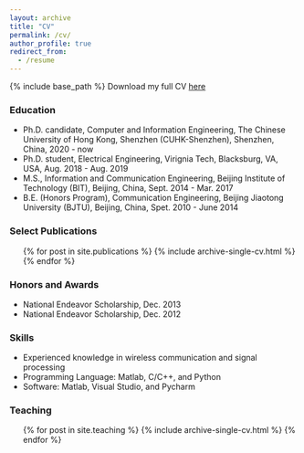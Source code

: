 ```yaml
---
layout: archive
title: "CV"
permalink: /cv/
author_profile: true
redirect_from:
  - /resume
---
```


{% include base_path %}
Download my full CV [here](https://lei-ei.github.io/files/cv_leili.pdf)

### Education

* Ph.D. candidate, Computer and Information Engineering, The Chinese University of Hong Kong, Shenzhen (CUHK-Shenzhen), Shenzhen, China, 2020 - now
* Ph.D. student, Electrical Engineering, Virignia Tech, Blacksburg, VA, USA, Aug. 2018 - Aug. 2019
* M.S., Information and Communication Engineering, Beijing Institute of Technology (BIT), Beijing, China, Sept. 2014 - Mar. 2017
* B.E. (Honors Program), Communication Engineering, Beijing Jiaotong University (BJTU), Beijing, China, Spet. 2010 - June 2014


### Select Publications

  <ul>{% for post in site.publications %}
    {% include archive-single-cv.html %}
  {% endfor %}</ul>
  

### Honors and Awards

* National Endeavor Scholarship, Dec. 2013
* National Endeavor Scholarship, Dec. 2012
  
  
### Skills

* Experienced knowledge in wireless communication and signal processing
* Programming Language: Matlab, C/C++, and Python
* Software: Matlab, Visual Studio, and Pycharm
  
### Teaching

  <ul>{% for post in site.teaching %}
    {% include archive-single-cv.html %}
  {% endfor %}</ul>
